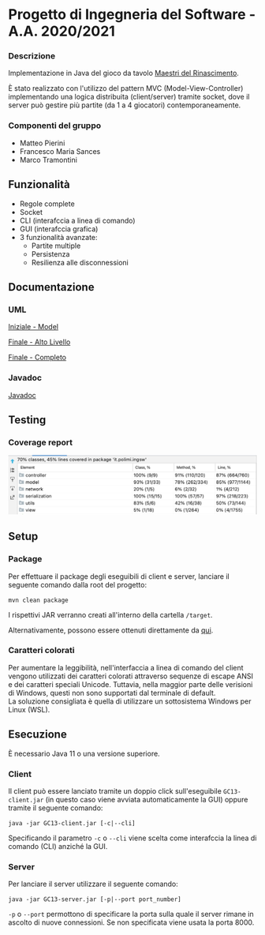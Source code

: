 # Progetto di Ingegneria del Software - A.A. 2020/2021

### Descrizione
Implementazione in Java del gioco da tavolo [Maestri del Rinascimento](http://www.craniocreations.it/prodotto/masters-of-renaissance/).  
  
È stato realizzato con l'utilizzo del pattern MVC (Model-View-Controller) implementando una logica distribuita (client/server) tramite socket, dove il server può gestire più partite (da 1 a 4 giocatori) contemporaneamente.

### Componenti del gruppo
- Matteo Pierini
- Francesco Maria Sances
- Marco Tramontini


## Funzionalità
- Regole complete
- Socket
- CLI (interafccia a linea di comando)
- GUI (interafccia grafica)
- 3 funzionalità avanzate:
    - Partite multiple
    - Persistenza
    - Resilienza alle disconnessioni


## Documentazione

### UML

[Iniziale - Model](https://github.com/francescosances/ing-sw-2021-pierini-sances-tramontini/tree/master/deliverables/uml/FirstModelUML.pdf)

[Finale - Alto Livello](https://github.com/francescosances/ing-sw-2021-pierini-sances-tramontini/tree/master/deliverables/uml/HighLevel_FinalUML.pdf)

[Finale - Completo](https://github.com/francescosances/ing-sw-2021-pierini-sances-tramontini/tree/master/deliverables/uml/generated)

### Javadoc

[Javadoc](https://github.com/francescosances/ing-sw-2021-pierini-sances-tramontini/tree/master/deliverables/javadoc)

## Testing

### Coverage report
![Coverage report](https://github.com/francescosances/ing-sw-2021-pierini-sances-tramontini/blob/master/deliverables/coverage/coverage_report.png?raw=true)


## Setup
### Package
Per effettuare il package degli eseguibili di client e server, lanciare il seguente comando dalla root del progetto:
```
mvn clean package
```
I rispettivi JAR verranno creati all'interno della cartella ```/target```.  
  
Alternativamente, possono essere ottenuti direttamente da [qui](https://github.com/francescosances/ing-sw-2021-pierini-sances-tramontini/tree/master/deliverables/jars).

### Caratteri colorati
Per aumentare la leggibilità, nell'interfaccia a linea di comando del client vengono utilizzati dei caratteri colorati attraverso sequenze di escape ANSI e dei caratteri speciali Unicode. Tuttavia, nella maggior parte delle verisioni di Windows, questi non sono supportati dal terminale di default.  
La soluzione consigliata è quella di utilizzare un sottosistema Windows per Linux (WSL).

## Esecuzione
È necessario Java 11 o una versione superiore.

### Client
Il client può essere lanciato tramite un doppio click sull'eseguibile ```GC13-client.jar``` (in questo caso viene avviata automaticamente la GUI) oppure tramite il seguente comando:
```
java -jar GC13-client.jar [-c|--cli]
```
Specificando il parametro ```-c``` o ```--cli``` viene scelta come interafccia la linea di comando (CLI) anziché la GUI.

### Server
Per lanciare il server utilizzare il seguente comando:
```
java -jar GC13-server.jar [-p|--port port_number]
```
```-p``` o ```--port``` permottono di specificare la porta sulla quale il server rimane in ascolto di nuove connessioni. Se non specificata viene usata la porta 8000.